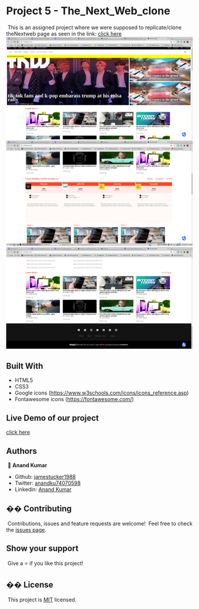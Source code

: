 # Project 5 - The_Next_Web_clone

​
This is an assigned project where we were supposed to replicate/clone theNextweb page as seen in the link:
<a href="https://thenextweb.com/">click here</a>
​
![screenshot 1](images/screen1.png)
​![screenshot 1](images/screen2.png)
![screenshot 1](images/screen3.png)

## Built With

- HTML5
- CSS3
- Google icons (https://www.w3schools.com/icons/icons_reference.asp)
- Fontawesome icons (https://fontawesome.com/)
  ​

## Live Demo of our project

​<a href="https://raw.githack.com/jamestucker1988/tnw/feature/index.html">click here</a>

## Authors

​
👤 **Anand Kumar**
​

- Github: [jamestucker1988](https://github.com/jamestucker1988)
- Twitter: [anandku74070598](https://twitter.com/anandku74070598)
- Linkedin: [Anand Kumar](https://linkedin.com/in/anand-kumar-9128)

## �� Contributing

​
Contributions, issues and feature requests are welcome!
​
Feel free to check the [issues page](https://github.com/jamestucker1988/tnw/issues).
​

## Show your support

​
Give a ⭐️ if you like this project!
​

## �� License

​
This project is [MIT](lic.url) licensed.
